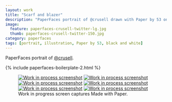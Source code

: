 ```yaml
---
layout: work
title: "Scarf and blazer"
description: "PaperFaces portrait of @crusell drawn with Paper by 53 on an iPad."
image: 
  feature: paperfaces-crusell-twitter-lg.jpg
  thumb: paperfaces-crusell-twitter-150.jpg
category: paperfaces
tags: [portrait, illustration, Paper by 53, black and white]
---
```


PaperFaces portrait of [@crusell](http://twitter.com/crusell).

{% include paperfaces-boilerplate-2.html %}

<figure class="third">
	<a href="{{ site.url }}/images/paperfaces-crusell-process-1-lg.jpg"><img src="{{ site.url }}/images/paperfaces-crusell-process-1-600.jpg" alt="Work in process screenshot"></a>
	<a href="{{ site.url }}/images/paperfaces-crusell-process-2-lg.jpg"><img src="{{ site.url }}/images/paperfaces-crusell-process-2-600.jpg" alt="Work in process screenshot"></a>
	<a href="{{ site.url }}/images/paperfaces-crusell-process-3-lg.jpg"><img src="{{ site.url }}/images/paperfaces-crusell-process-3-600.jpg" alt="Work in process screenshot"></a>
	<a href="{{ site.url }}/images/paperfaces-crusell-process-4-lg.jpg"><img src="{{ site.url }}/images/paperfaces-crusell-process-4-600.jpg" alt="Work in process screenshot"></a>
	<a href="{{ site.url }}/images/paperfaces-crusell-process-5-lg.jpg"><img src="{{ site.url }}/images/paperfaces-crusell-process-5-600.jpg" alt="Work in process screenshot"></a>
	<a href="{{ site.url }}/images/paperfaces-crusell-process-6-lg.jpg"><img src="{{ site.url }}/images/paperfaces-crusell-process-6-600.jpg" alt="Work in process screenshot"></a>
	<figcaption>Work in progress screen captures Made with Paper.</figcaption>
</figure>